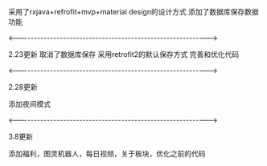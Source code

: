 采用了rxjava+refrofit+mvp+material design的设计方式
添加了数据库保存数据功能

<----------------------------------------------------------->



2.23更新
取消了数据库保存
采用retrofit2的默认保存方式
完善和优化代码


<----------------------------------------------------------->



2.28更新



添加夜间模式



<----------------------------------------------------------->



3.8更新


添加福利，图灵机器人，每日视频，关于板块，优化之前的代码

